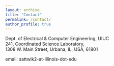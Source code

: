 ```yaml
---
layout: archive
title: "Contact"
permalink: /contact/
author_profile: true
---
```


Dept. of Electrical & Computer Engineering, UIUC<br>
241, Coordinated Science Laboratory,<br>
1308 W. Main Street, Urbana, IL, USA, 61801<br>

email: sattwik2-at-illinois-dot-edu
